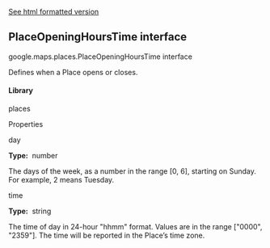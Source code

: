 [See html formatted version](https://huasofoundries.github.io/google-maps-documentation/PlaceOpeningHoursTime.html)


PlaceOpeningHoursTime interface
-------------------------------

google.maps.places.PlaceOpeningHoursTime interface

Defines when a Place opens or closes.

#### Library

places

Properties

day

**Type:**  number

The days of the week, as a number in the range \[0, 6\], starting on Sunday. For example, 2 means Tuesday.

time

**Type:**  string

The time of day in 24-hour "hhmm" format. Values are in the range \["0000", "2359"\]. The time will be reported in the Place’s time zone.